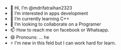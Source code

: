 - 👋 Hi, I’m @mdrifatraihan2323
- 👀 I’m interested in apps development
- 🌱 I’m currently learning C++
- 💞️ I’m looking to collaborate on a Programer
- 📫 How to reach me on facebook or Whatsapp.
- 😄 Pronouns: ... he
- ⚡ I'm new in this feld but I can work hard for learn.

<!---
mdrifatraihan2323/mdrifatraihan2323 is a ✨ special ✨ repository because its `README.md` (this file) appears on your GitHub profile.
You can click the Preview link to take a look at your changes.
--->
